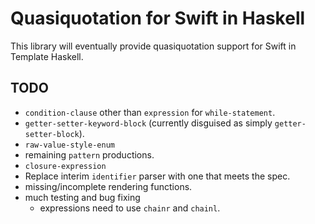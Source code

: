 Quasiquotation for Swift in Haskell
===================================

This library will eventually provide quasiquotation support for Swift in Template Haskell.


TODO
----

- `condition-clause` other than `expression` for `while-statement`.
- `getter-setter-keyword-block` (currently disguised as simply `getter-setter-block`).
- `raw-value-style-enum`
- remaining `pattern` productions.
- `closure-expression`
- Replace interim `identifier` parser with one that meets the spec.
- missing/incomplete rendering functions.
- much testing and bug fixing
  - expressions need to use `chainr` and `chainl`.
